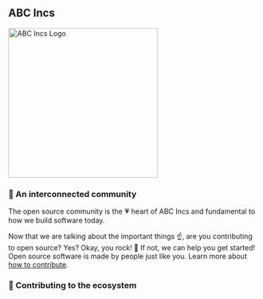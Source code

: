 ## ABC Incs

<img src="https://cedricbahirwe.github.io/images/abclo.png" alt="ABC Incs Logo" height="300">

### 🍿 An interconnected community

The open source community is the 💗 heart of ABC Incs and fundamental to how we build software today. 

Now that we are talking about the important things ☝️, are you contributing to open source? Yes? Okay, you rock! 🎸 If not, we can help you get started! Open source software is made by people just like you. Learn more about [how to contribute](https://opensource.guide/).

### 🦦 Contributing to the ecosystem
